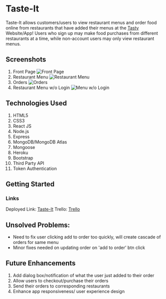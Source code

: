 # Taste-It
Taste-It allows customers/users to view restaurant menus and order food online from restaurants that have added their menus at the [Tasty](https://menunav.herokuapp.com/) Website/App! Users who sign up may make food purchases from different restaurants at a time, while non-account users may only view restaurant menus.


## Screenshots
1. Front Page
![Front Page](https://i.imgur.com/E6nHD8w.png)
2. Restaurant Menu
![Restaurant Menu](https://i.imgur.com/X6sSO4S.png)
3. Orders
![Orders](https://i.imgur.com/zZXxOSR.png)
4. Restaurant Menu w/o Login
![Menu w/o Login](https://i.imgur.com/52KALeF.png)


## Technologies Used
1. HTML5
2. CSS3
3. React JS
4. Node.js
5. Express
6. MongoDB/MongoDB Atlas
7. Mongoose
8. Heroku
9. Bootstrap
10. Third Party API
11. Token Authentication


## Getting Started
### Links
Deployed Link: [Taste-It](https://ec-tasteit.herokuapp.com/)
Trello: [Trello](https://trello.com/b/w9PC3xgA/full-stack-project)


## Unsolved Problems:
- Need to fix user clicking add to order too quickly, will create cascade of orders for same menu
- Minor fixes needed on updating order on 'add to order' btn click

## Future Enhancements
1. Add dialog box/notification of what the user just added to their order
2. Allow users to checkout/purchase their orders
3. Send their orders to corresponding restaurants
4. Enhance app responsiveness/ user experience design

